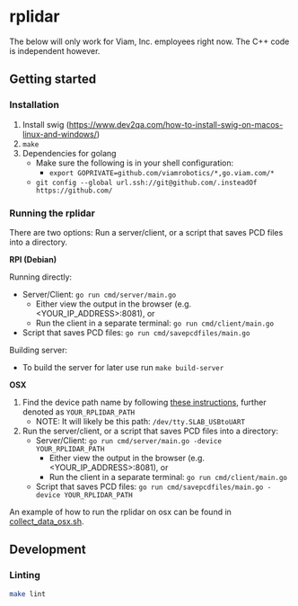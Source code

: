 
# rplidar
The below will only work for Viam, Inc. employees right now. The C++ code is independent however.

## Getting started

### Installation
1. Install swig (https://www.dev2qa.com/how-to-install-swig-on-macos-linux-and-windows/)
2. `make`
3. Dependencies for golang
    * Make sure the following is in your shell configuration:
        * `export GOPRIVATE=github.com/viamrobotics/*,go.viam.com/*`
    * `git config --global url.ssh://git@github.com/.insteadOf https://github.com/`

### Running the rplidar
There are two options: Run a server/client, or a script that saves PCD files into a directory.

**RPI (Debian)**

Running directly:
* Server/Client: `go run cmd/server/main.go`
    * Either view the output in the browser (e.g. <YOUR_IP_ADDRESS>:8081), or
    * Run the client in a separate terminal: `go run cmd/client/main.go`
* Script that saves PCD files: `go run cmd/savepcdfiles/main.go`

Building server:
* To build the server for later use run `make build-server`

**OSX**

1. Find the device path name by following [these instructions](https://stackoverflow.com/questions/48291366/how-to-find-dev-name-of-usb-device-for-serial-reading-on-mac-os), further denoted as `YOUR_RPLIDAR_PATH`
    * NOTE: It will likely be this path: `/dev/tty.SLAB_USBtoUART`
2. Run the server/client, or a script that saves PCD files into a directory:
    * Server/Client: `go run cmd/server/main.go -device YOUR_RPLIDAR_PATH`
        * Either view the output in the browser (e.g. <YOUR_IP_ADDRESS>:8081), or
        * Run the client in a separate terminal: `go run cmd/client/main.go`
    * Script that saves PCD files: `go run cmd/savepcdfiles/main.go -device YOUR_RPLIDAR_PATH`

An example of how to run the rplidar on osx can be found in [collect_data_osx.sh](./collect_data_osx.sh).

## Development
### Linting

```bash
make lint
```
